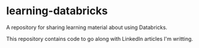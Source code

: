 # learning-databricks
A repository for sharing learning material about using Databricks.

This repository contains code to go along with LinkedIn articles I'm writting.
